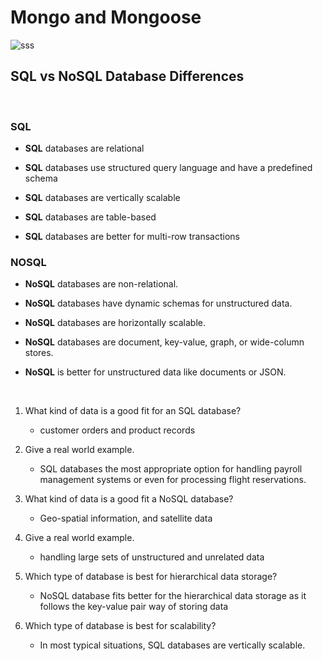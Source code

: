 # Mongo and Mongoose

![sss](https://media.geeksforgeeks.org/wp-content/cdn-uploads/20191104165821/SQL-Vs-NoSQL1.png)

## SQL vs NoSQL Database Differences

<br>

### SQL

- **SQL** databases are relational
- **SQL** databases use structured query language and have a predefined schema
- **SQL** databases are vertically scalable

- **SQL** databases are table-based
- **SQL** databases are better for multi-row transactions

### NOSQL

- **NoSQL** databases are non-relational.
- **NoSQL** databases have dynamic schemas for unstructured data.
- **NoSQL** databases are horizontally scalable.

- **NoSQL** databases are document, key-value, graph, or wide-column stores.
- **NoSQL** is better for unstructured data like documents or JSON.

<br>

1. What kind of data is a good fit for an SQL database?

   - customer orders and product records

2. Give a real world example.
   - SQL databases the most appropriate option for handling payroll management systems or even for processing flight reservations.
3. What kind of data is a good fit a NoSQL database?
   - Geo-spatial information, and satellite data
4. Give a real world example.
   - handling large sets of unstructured and unrelated data
5. Which type of database is best for hierarchical data storage?

   - NoSQL database fits better for the hierarchical data storage as it follows the key-value pair way of storing data

6. Which type of database is best for scalability?
   - In most typical situations, SQL databases are vertically scalable.
